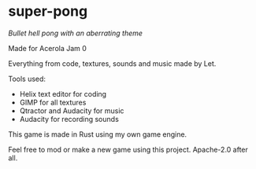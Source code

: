 # super-pong
*Bullet hell pong with an aberrating theme*

Made for Acerola Jam 0

Everything from code, textures, sounds and music made by Let.

Tools used:
- Helix text editor for coding
- GIMP for all textures
- Qtractor and Audacity for music
- Audacity for recording sounds

This game is made in Rust using my own game engine.

Feel free to mod or make a new game using this project. Apache-2.0 after all.
